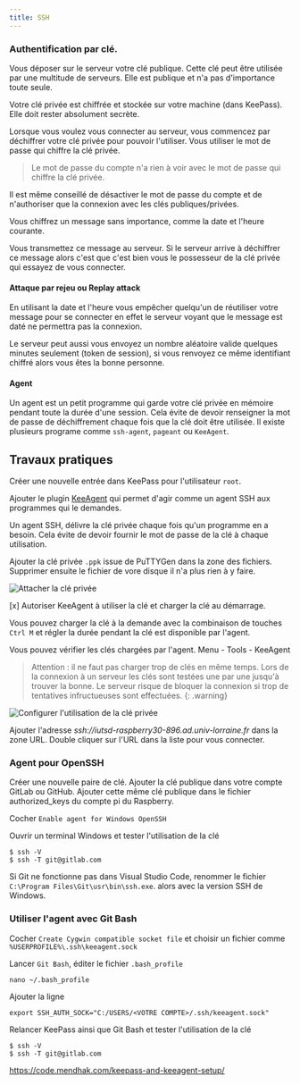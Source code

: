 ```yaml
---
title: SSH
---
```


### Authentification par clé.

Vous déposer sur le serveur votre clé publique. Cette clé peut être utilisée par une multitude de serveurs. Elle est publique et n'a pas d'importance toute seule.

Votre clé privée est chiffrée et stockée sur votre machine (dans KeePass). Elle doit rester absolument secrète.

Lorsque vous voulez vous connecter au serveur, vous commencez par déchiffrer votre clé privée pour pouvoir l'utiliser. Vous utiliser le mot de passe qui chiffre la clé privée.

> Le mot de passe du compte n'a rien à voir avec le mot de passe qui chiffre la clé privée.

Il est même conseillé de désactiver le mot de passe du compte et de n'authoriser que la connexion avec les clés publiques/privées.

Vous chiffrez un message sans importance, comme la date et l'heure courante.

Vous transmettez ce message au serveur. Si le serveur arrive à déchiffrer ce message alors c'est que c'est bien vous le possesseur de la clé privée qui essayez de vous connecter.

#### Attaque par rejeu ou Replay attack

En utilisant la date et l'heure vous empêcher quelqu'un de réutiliser votre message pour se connecter en effet le serveur voyant que le message est daté ne permettra pas la connexion.

Le serveur peut aussi vous envoyez un nombre aléatoire valide quelques minutes seulement (token de session), si vous renvoyez ce même identifiant chiffré alors vous êtes la bonne personne.

#### Agent

Un agent est un petit programme qui garde votre clé privée en mémoire pendant toute la durée d'une session. Cela évite de devoir renseigner la mot de passe de déchiffrement chaque fois que la clé doit être utilisée. Il existe plusieurs programe comme `ssh-agent`, `pageant` ou `KeeAgent`.

## Travaux pratiques

Créer une nouvelle entrée dans KeePass pour l'utilisateur `root`.

Ajouter le plugin [KeeAgent](https://lechnology.com/software/keeagent/#download) qui permet d'agir comme un agent SSH aux programmes qui le demandes.

Un agent SSH, délivre la clé privée chaque fois qu'un programme en a besoin. Cela évite de devoir fournir le mot de passe de la clé à chaque utilisation.

Ajouter la clé privée `.ppk` issue de PuTTYGen dans la zone des fichiers. Supprimer ensuite le fichier de vore disque il n'a plus rien à y faire.

![][Attachment]

[x] Autoriser KeeAgent à utiliser la clé et charger la clé au démarrage.

Vous pouvez charger la clé à la demande avec la combinaison de touches `Ctrl M` et régler la durée pendant la clé est disponible par l'agent.

Vous pouvez vérifier les clés chargées par l'agent. Menu - Tools - KeeAgent

> Attention : il ne faut pas charger trop de clés en même temps. Lors de la connexion à un serveur les clés sont testées une par une jusqu'à trouver la bonne. Le serveur risque de bloquer la connexion si trop de tentatives infructueuses sont effectuées.
{: .warning}

![][KeeAgent]

Ajouter l'adresse _ssh://iutsd-raspberry30-896.ad.univ-lorraine.fr_ dans la zone URL. Double cliquer sur l'URL dans la liste pour vous connecter.


### Agent pour OpenSSH

Créer une nouvelle paire de clé. Ajouter la clé publique dans votre compte GitLab ou GitHub. Ajouter cette même clé publique dans le fichier authorized_keys du compte pi du Raspberry.


Cocher `Enable agent for Windows OpenSSH`

Ouvrir un terminal Windows et tester l'utilisation de la clé

```>shell
$ ssh -V
$ ssh -T git@gitlab.com
```

Si Git ne fonctionne pas dans Visual Studio Code, renommer le fichier `C:\Program Files\Git\usr\bin\ssh.exe`. alors avec la version SSH de Windows.

### Utiliser l'agent avec Git Bash

Cocher `Create Cygwin compatible socket file` et choisir un fichier comme `%USERPROFILE%\.ssh\keeagent.sock`

Lancer `Git Bash`, éditer le fichier `.bash_profile`

```
nano ~/.bash_profile
```

Ajouter la ligne
```
export SSH_AUTH_SOCK="C:/USERS/<VOTRE COMPTE>/.ssh/keeagent.sock"
```

Relancer KeePass ainsi que Git Bash et tester l'utilisation de la clé

```>shell
$ ssh -V
$ ssh -T git@gitlab.com
```

https://code.mendhak.com/keepass-and-keeagent-setup/

[Attachment]: attachment.png "Attacher la clé privée"
[KeeAgent]: keeagent.png "Configurer l'utilisation de la clé privée"
